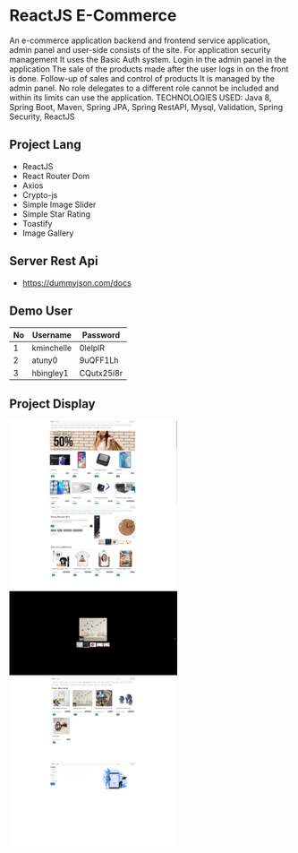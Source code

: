# ReactJS E-Commerce
An e-commerce application backend and frontend service application, admin panel and user-side consists of the site. For application security management It uses the Basic Auth system. Login in the admin panel in the application The sale of the products made after the user logs in on the front is done. Follow-up of sales and control of products It is managed by the admin panel. No role delegates to a different role cannot be included and within its limits can use the application. TECHNOLOGIES USED: Java 8, Spring Boot, Maven, Spring JPA, Spring RestAPI, Mysql, Validation, Spring Security, ReactJS
## Project Lang
- ReactJS
- React Router Dom
- Axios
- Crypto-js
- Simple Image Slider
- Simple Star Rating
- Toastify
- Image Gallery
## Server Rest Api
- https://dummyjson.com/docs
## Demo User
| No |Username   |Password   |
| ------------ | ------------ | ------------ |
| 1  | kminchelle  | 0lelplR  |
|  2 | atuny0  |  9uQFF1Lh |
|  3 | hbingley1  |  CQutx25i8r |
## Project Display
<p>
  <img src="https://raw.githubusercontent.com/ismailtopcu/ReactJS-Ecommerce/master/project_display/1.png" width="300"/>
  <img src="https://raw.githubusercontent.com/ismailtopcu/ReactJS-Ecommerce/master/project_display/2.png" width="300"/>
  <img src="https://raw.githubusercontent.com/ismailtopcu/ReactJS-Ecommerce/master/project_display/3.png" width="300"/>
  <img src="https://raw.githubusercontent.com/ismailtopcu/ReactJS-Ecommerce/master/project_display/4.png" width="300"/>
  <img src="https://raw.githubusercontent.com/ismailtopcu/ReactJS-Ecommerce/master/project_display/5.png" width="300"/>
</p>
